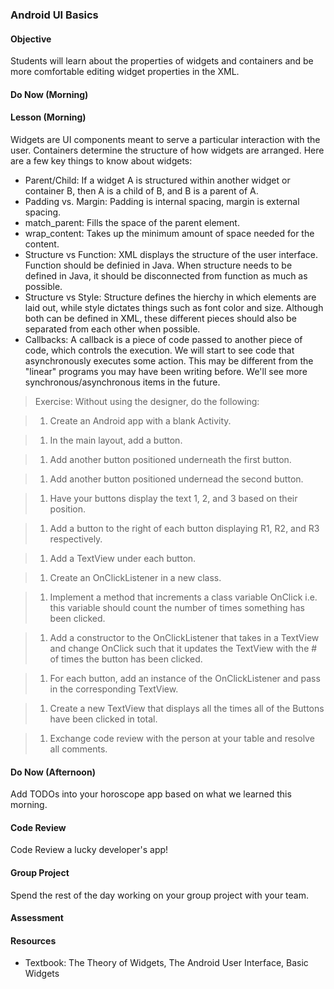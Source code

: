 ### Android UI Basics

#### Objective

Students will learn about the properties of widgets and containers and be more comfortable editing widget properties in the XML.

#### Do Now (Morning)

#### Lesson (Morning)

Widgets are UI components meant to serve a particular interaction with the user. Containers determine the structure of how widgets are arranged. Here are a few key things to know about widgets:
* Parent/Child: If a widget A is structured within another widget or container B, then A is a child of B, and B is a parent of A.
* Padding vs. Margin: Padding is internal spacing, margin is external spacing.
* match_parent: Fills the space of the parent element. 
* wrap_content: Takes up the minimum amount of space needed for the content.
* Structure vs Function: XML displays the structure of the user interface. Function should be definied in Java. When structure needs to be defined in Java, it should be disconnected from function as much as possible.
* Structure vs Style: Structure defines the hierchy in which elements are laid out, while style dictates things such as font color and size. Although both can be defined in XML, these different pieces should also be separated from each other when possible.
* Callbacks: A callback is a piece of code passed to another piece of code, which controls the execution. We will start to see code that asynchronously executes some action. This may be different from the "linear" programs you may have been writing before. We'll see more synchronous/asynchronous items in the future.


> Exercise: Without using the designer, do the following:

> 1. Create an Android app with a blank Activity.

> 1. In the main layout, add a button.

> 1. Add another button positioned underneath the first button.

> 1. Add another button positioned undernead the second button.

> 1. Have your buttons display the text 1, 2, and 3 based on their position.

> 1. Add a button to the right of each button displaying R1, R2, and R3 respectively.

> 1. Add a TextView under each button.

> 1. Create an OnClickListener in a new class.

> 1. Implement a method that increments a class variable OnClick i.e. this variable should count the number of times something has been clicked.

> 1. Add a constructor to the OnClickListener that takes in a TextView and change OnClick such that it updates the TextView with the # of times the button has been clicked.

> 1. For each button, add an instance of the OnClickListener and pass in the corresponding TextView.

> 1. Create a new TextView that displays all the times all of the Buttons have been clicked in total.

> 1. Exchange code review with the person at your table and resolve all comments.

#### Do Now (Afternoon)

Add TODOs into your horoscope app based on what we learned this morning.

#### Code Review

Code Review a lucky developer's app!

#### Group Project 

Spend the rest of the day working on your group project with your team.

#### Assessment

#### Resources
* Textbook: The Theory of Widgets, The Android User Interface, Basic Widgets
